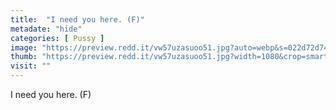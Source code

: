 ```yaml
---
title:  "I need you here. (F)"
metadate: "hide"
categories: [ Pussy ]
image: "https://preview.redd.it/vw57uzasuoo51.jpg?auto=webp&s=022d72d74362c56944cf44318913afa642753d50"
thumb: "https://preview.redd.it/vw57uzasuoo51.jpg?width=1080&crop=smart&auto=webp&s=571fb3569a1175c94b7c73f8bd81feda2cdadf36"
visit: ""
---
```

I need you here. (F)

